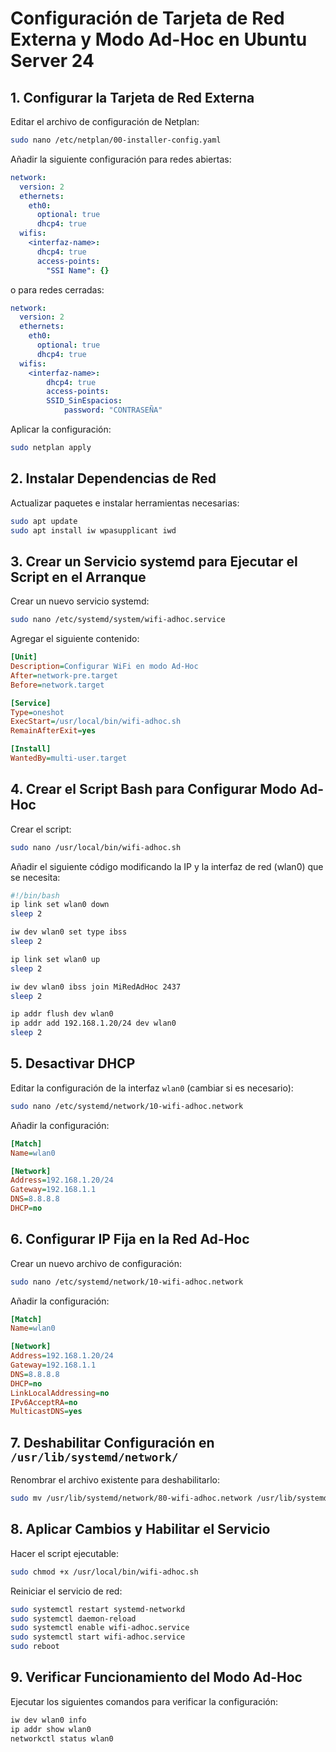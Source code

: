 # Configuración de Tarjeta de Red Externa y Modo Ad-Hoc en Ubuntu Server 24

## 1. Configurar la Tarjeta de Red Externa

Editar el archivo de configuración de Netplan:

```bash
sudo nano /etc/netplan/00-installer-config.yaml
```

Añadir la siguiente configuración para redes abiertas:
```yaml
network:
  version: 2
  ethernets:
    eth0:
      optional: true
      dhcp4: true
  wifis:
    <interfaz-name>:
      dhcp4: true
      access-points:
        "SSI Name": {}
```

o para redes cerradas:
```yaml
network:
  version: 2
  ethernets:
    eth0:
      optional: true
      dhcp4: true
  wifis:
    <interfaz-name>:
        dhcp4: true
        access-points:
        SSID_SinEspacios:
            password: "CONTRASEÑA"
```


Aplicar la configuración:

```bash
sudo netplan apply
```

## 2. Instalar Dependencias de Red

Actualizar paquetes e instalar herramientas necesarias:

```bash
sudo apt update
sudo apt install iw wpasupplicant iwd
```

## 3. Crear un Servicio systemd para Ejecutar el Script en el Arranque

Crear un nuevo servicio systemd:

```bash
sudo nano /etc/systemd/system/wifi-adhoc.service
```

Agregar el siguiente contenido:

```ini
[Unit]
Description=Configurar WiFi en modo Ad-Hoc
After=network-pre.target
Before=network.target

[Service]
Type=oneshot
ExecStart=/usr/local/bin/wifi-adhoc.sh
RemainAfterExit=yes

[Install]
WantedBy=multi-user.target
```
## 4. Crear el Script Bash para Configurar Modo Ad-Hoc

Crear el script:
```bash
sudo nano /usr/local/bin/wifi-adhoc.sh
```

Añadir el siguiente código modificando la IP y la interfaz de red (wlan0) que se necesita:

```bash
#!/bin/bash
ip link set wlan0 down
sleep 2

iw dev wlan0 set type ibss
sleep 2

ip link set wlan0 up
sleep 2

iw dev wlan0 ibss join MiRedAdHoc 2437
sleep 2

ip addr flush dev wlan0
ip addr add 192.168.1.20/24 dev wlan0
sleep 2
```

## 5. Desactivar DHCP
Editar la configuración de la interfaz `wlan0` (cambiar si es necesario):

```bash
sudo nano /etc/systemd/network/10-wifi-adhoc.network
```
Añadir la configuración:

```ini
[Match]
Name=wlan0

[Network]
Address=192.168.1.20/24
Gateway=192.168.1.1
DNS=8.8.8.8
DHCP=no
```

## 6. Configurar IP Fija en la Red Ad-Hoc

Crear un nuevo archivo de configuración:
```bash
sudo nano /etc/systemd/network/10-wifi-adhoc.network
```
Añadir la configuración:
```ini
[Match]
Name=wlan0

[Network]
Address=192.168.1.20/24
Gateway=192.168.1.1
DNS=8.8.8.8
DHCP=no
LinkLocalAddressing=no
IPv6AcceptRA=no
MulticastDNS=yes
```

## 7. Deshabilitar Configuración en `/usr/lib/systemd/network/`

Renombrar el archivo existente para deshabilitarlo:
```bash
sudo mv /usr/lib/systemd/network/80-wifi-adhoc.network /usr/lib/systemd/network/80-wifi-adhoc.network.bak
```

## 8. Aplicar Cambios y Habilitar el Servicio
Hacer el script ejecutable:
```bash
sudo chmod +x /usr/local/bin/wifi-adhoc.sh
```
Reiniciar el servicio de red:
```bash
sudo systemctl restart systemd-networkd
sudo systemctl daemon-reload
sudo systemctl enable wifi-adhoc.service
sudo systemctl start wifi-adhoc.service
sudo reboot
```

## 9. Verificar Funcionamiento del Modo Ad-Hoc

Ejecutar los siguientes comandos para verificar la configuración:
```bash
iw dev wlan0 info
ip addr show wlan0
networkctl status wlan0
```
